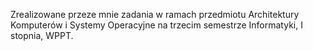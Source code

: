 Zrealizowane przeze mnie zadania w ramach przedmiotu Architektury Komputerów i Systemy Operacyjne na trzecim semestrze Informatyki, I stopnia, WPPT.
